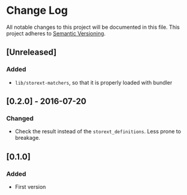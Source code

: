 # Change Log
All notable changes to this project will be documented in this file.
This project adheres to [Semantic Versioning](http://semver.org/).

## [Unreleased]
### Added
- `lib/storext-matchers`, so that it is properly loaded with bundler

## [0.2.0] - 2016-07-20
### Changed
- Check the result instead of the `storext_definitions`. Less prone to breakage.

## [0.1.0]
### Added
- First version
